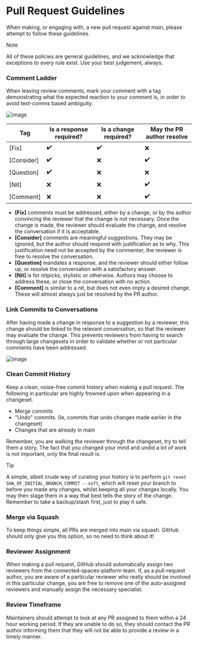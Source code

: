 # Pull Request Guidelines

When making, or engaging with, a new pull request against main, please attempt to follow these guidelines.

> [!NOTE]
> All of these policies are general guidelines, and we acknowledge that exceptions to every rule exist. Use your best judgement, always.


### Comment Ladder
When leaving review comments, mark your comment with a tag demonstrating what the expected reaction to your comment is, in order to avoid text-comms based ambiguity.

![image](https://github.com/user-attachments/assets/9fd015c4-815a-4bd0-82b1-e27a6ab99717)


| Tag  | Is a response required? | Is a change required?  | May the PR author resolve |
| ------------- | ------------- | ------------- | ------------- |
| [Fix]  | ✔️  | ✔️ | ❌  |
| [Consider]  |✔️  | ❌  | ✔️  |
| [Question]  | ✔️  | ❌  | ❌  |
| [Nit]  | ❌  | ❌  | ✔️  |
| [Comment]  | ❌  | ❌  | ✔️  |

- **[Fix]** comments must be addressed, either by a change, or by the author convincing the reviewer that the change is not necessary. Once the change is made, the reviewer should evaluate the change, and resolve the conversation if it is acceptable.
- **[Consider]** comments are meaningful suggestions. They may be ignored, but the author should respond with justification as to why. This justification need not be accepted by the commenter, the reviewer is free to resolve the conversation.
- **[Question]** mandates a response, and the reviewer should either follow up, or resolve the conversation with a satisfactory answer.
- **[Nit]** is for nitpicks, stylistic or otherwise. Authors may choose to address these, or close the conversation with no action.
- **[Comment]** is similar to a nit, but does not even imply a desired change. These will almost always just be resolved by the PR author.

### Link Commits to Conversations
After having made a change in response to a suggestion by a reviewer, this change should be linked to the relevant conversation, so that the reviewer may evaluate the change.
This prevents reviewers from having to search through large changesets in order to validate whether or not particular comments have been addressed.

![image](https://github.com/user-attachments/assets/749326a2-7f21-4836-b635-4de2dd36898f)

### Clean Commit History
Keep a clean, noise-free commit history when making a pull request. The following in particular are highly frowned upon when appearing in a changeset.
- Merge commits
- "Undo" commits. (Ie, commits that undo changes made earlier in the changeset)
- Changes that are already in main

Remember, you are walking the reviewer through the changeset, try to tell them a story. The fact that you changed your mind and undid a lot of work is not important, only the final result is.

> [!TIP]
> A simple, albeit crude way of curating your history is to perform `git reset SHA_OF_INITIAL_BRANCH_COMMIT --soft`, which will reset your branch to before you made any changes, whilst keeping all your changes locally.
> You may then stage them in a way that best tells the story of the change. Remember to take a backup/stash first, just to play it safe.

### Merge via Squash
To keep things simple, all PRs are merged into main via squash. GitHub should only give you this option, so no need to think about it!

### Reviewer Assignment
When making a pull request, GitHub should automatically assign two reviewers from the connected-spaces-platform team.
If, as a pull-request author, you are aware of a particular reviewer who really should be involved in this particular change, you are free to remove one of the auto-assigned reviewers and manually assign the necessary specialist.

### Review Timeframe
Maintainers should attempt to look at any PR assigned to them within a 24 hour working period. If they are unable to do so, they should contact the PR author informing them that they will not be able to provide a review in a timely manner.
